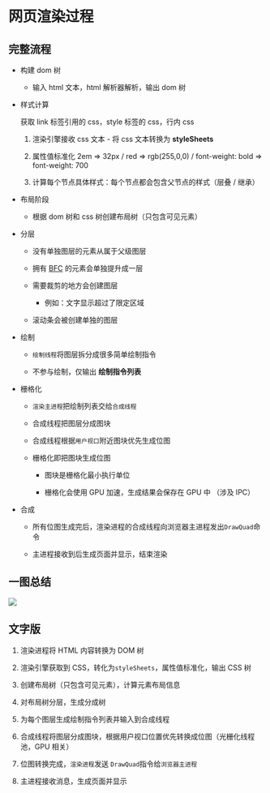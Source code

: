 # 网页渲染过程

## 完整流程

- 构建 dom 树

  - 输入 html 文本，html 解析器解析，输出 dom 树

- 样式计算

  获取 link 标签引用的 css，style 标签的 css，行内 css

  1. 渲染引擎接收 css 文本 - 将 css 文本转换为 **styleSheets**

  2. 属性值标准化 2em => 32px / red => rgb(255,0,0) / font-weight: bold => font-weight: 700

  3. 计算每个节点具体样式：每个节点都会包含父节点的样式（层叠 / 继承）

- 布局阶段

  - 根据 dom 树和 css 树创建布局树（只包含可见元素）

- 分层

  - 没有单独图层的元素从属于父级图层

  - 拥有 [BFC](./BFC.md) 的元素会单独提升成一层

  - 需要裁剪的地方会创建图层

    - 例如：文字显示超过了限定区域

  - 滚动条会被创建单独的图层

- 绘制

  - `绘制线程`将图层拆分成很多简单绘制指令

  - 不参与绘制，仅输出 **绘制指令列表**

- 栅格化

  - `渲染主进程`把绘制列表交给`合成线程`

  - 合成线程把图层分成图块

  - 合成线程根据`用户视口`附近图块优先生成位图

  - 栅格化即把图块生成位图

    - 图块是栅格化最小执行单位

    - 栅格化会使用 GPU 加速，生成结果会保存在 GPU 中 （涉及 IPC）

- 合成

  - 所有位图生成完后，渲染进程的合成线程向浏览器主进程发出`DrawQuad`命令

  - 主进程接收到后生成页面并显示，结束渲染

## 一图总结

![](https://cdn.jsdelivr.net/gh/aaronkwong929/pictures/20210804210434.png)

## 文字版

1. 渲染进程将 HTML 内容转换为 DOM 树

2. 渲染引擎获取到 CSS，转化为`styleSheets`，属性值标准化，输出 CSS 树

3. 创建布局树（只包含可见元素），计算元素布局信息

4. 对布局树分层，生成分成树

5. 为每个图层生成绘制指令列表并输入到合成线程

6. 合成线程将图层分成图块，根据用户视口位置优先转换成位图（光栅化线程池，GPU 相关）

7. 位图转换完成，`渲染进程`发送 `DrawQuad`指令给`浏览器主进程`

8. 主进程接收消息，生成页面并显示
